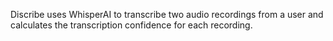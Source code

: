 Discribe uses WhisperAI to transcribe two audio recordings from a user and calculates the transcription confidence for each recording.

